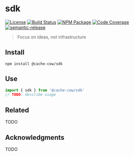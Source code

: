 # sdk
[![License][]](https://www.gnu.org/licenses/gpl-3.0)
[![Build Status]](https://github.com/bits2chits/sdk/actions/workflows/ci.yml)
[![NPM Package]](https://npmjs.org/package/@cache-cow/sdk)
[![Code Coverage]](https://codecov.io/gh/bits2chits/sdk)
[![semantic-release]](https://github.com/semantic-release/semantic-release)

[License]: https://img.shields.io/badge/License-GPLv3-blue.svg
[Build Status]: https://github.com/bits2chits/sdk/actions/workflows/ci.yml/badge.svg
[NPM Package]: https://img.shields.io/npm/v/@cache-cow/sdk.svg
[Code Coverage]: https://codecov.io/gh/bits2chits/sdk/branch/master/graph/badge.svg
[semantic-release]: https://img.shields.io/badge/%20%20%F0%9F%93%A6%F0%9F%9A%80-semantic--release-e10079.svg

> Focus on ideas, not infrastructure

## Install

``` shell
npm install @cache-cow/sdk
```

## Use

``` typescript
import { sdk } from '@cache-cow/sdk'
// TODO: describe usage
```

## Related

TODO

## Acknowledgments

TODO

